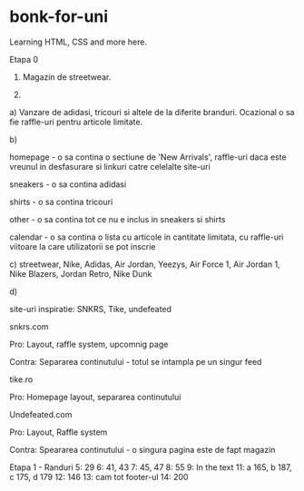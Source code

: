 
# bonk-for-uni

Learning HTML, CSS and more here.

  

Etapa 0

1) Magazin de streetwear.

2)

  

a) Vanzare de adidasi, tricouri si altele de la diferite branduri. Ocazional o sa fie raffle-uri pentru articole limitate.

  

b)

  

homepage - o sa contina o sectiune de 'New Arrivals', raffle-uri daca este vreunul in desfasurare si linkuri catre celelalte site-uri

  

sneakers - o sa contina adidasi

  

shirts - o sa contina tricouri

  

other - o sa contina tot ce nu e inclus in sneakers si shirts

  

calendar - o sa contina o lista cu articole in cantitate limitata, cu raffle-uri viitoare la care utilizatorii se pot inscrie

  

c) streetwear, Nike, Adidas, Air Jordan, Yeezys, Air Force 1, Air Jordan 1, Nike Blazers, Jordan Retro, Nike Dunk

  

d)

  

site-uri inspiratie: SNKRS, Tike, undefeated

  

snkrs.com

  

Pro: Layout, raffle system, upcomnig page

  

Contra: Separarea continutului - totul se intampla pe un singur feed

  

tike.ro

  

Pro: Homepage layout, separarea continutului

  

Undefeated.com

  

Pro: Layout, Raffle system

  

Contra: Speararea continutului - o singura pagina este de fapt magazin

  

Etapa 1 - Randuri
5: 29
6: 41, 43
7: 45, 47
8: 55
9: In the text
11: a 165, b 187, c 175, d 179
12: 146
13: cam tot footer-ul
14: 200
